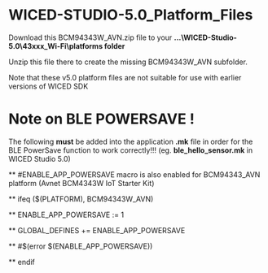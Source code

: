 # WICED-STUDIO-5.0_Platform_Files

Download this BCM94343W_AVN.zip file to your **...\WICED-Studio-5.0\43xxx_Wi-Fi\platforms folder** 

Unzip this file there to create the missing BCM94343W_AVN subfolder.

Note that these v5.0 platform files are not suitable for use with earlier versions of WICED SDK

# Note on BLE POWERSAVE !

The following **must** be added into the application **.mk** file in order for the BLE PowerSave function to work correctly!!!
(eg. **ble_hello_sensor.mk** in WICED Studio 5.0) 

** #ENABLE_APP_POWERSAVE macro is also enabled for BCM94343_AVN platform (Avnet BCM4343W IoT Starter Kit)

** ifeq ($(PLATFORM), BCM94343W_AVN)

** ENABLE_APP_POWERSAVE := 1

** GLOBAL_DEFINES += ENABLE_APP_POWERSAVE

** #$(error $(ENABLE_APP_POWERSAVE))

** endif
